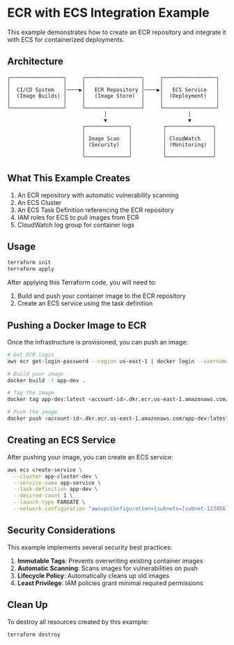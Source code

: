 # ECR with ECS Integration Example

This example demonstrates how to create an ECR repository and integrate it with ECS for containerized deployments.

## Architecture

```
┌─────────────────┐     ┌──────────────────┐     ┌─────────────────┐
│                 │     │                  │     │                 │
│  CI/CD System   │────▶│   ECR Repository │────▶│   ECS Service   │
│  (Image Builds) │     │   (Image Store)  │     │  (Deployment)   │
│                 │     │                  │     │                 │
└─────────────────┘     └──────────────────┘     └─────────────────┘
                               │                          │
                               ▼                          ▼
                        ┌──────────────┐          ┌───────────────┐
                        │              │          │               │
                        │ Image Scan   │          │ CloudWatch    │
                        │ (Security)   │          │ (Monitoring)  │
                        │              │          │               │
                        └──────────────┘          └───────────────┘
```

## What This Example Creates

1. An ECR repository with automatic vulnerability scanning
2. An ECS Cluster
3. An ECS Task Definition referencing the ECR repository
4. IAM roles for ECS to pull images from ECR
5. CloudWatch log group for container logs

## Usage

```bash
terraform init
terraform apply
```

After applying this Terraform code, you will need to:

1. Build and push your container image to the ECR repository
2. Create an ECS service using the task definition

## Pushing a Docker Image to ECR

Once the infrastructure is provisioned, you can push an image:

```bash
# Get ECR login
aws ecr get-login-password --region us-east-1 | docker login --username AWS --password-stdin <account-id>.dkr.ecr.us-east-1.amazonaws.com

# Build your image
docker build -t app-dev .

# Tag the image
docker tag app-dev:latest <account-id>.dkr.ecr.us-east-1.amazonaws.com/app-dev:latest

# Push the image
docker push <account-id>.dkr.ecr.us-east-1.amazonaws.com/app-dev:latest
```

## Creating an ECS Service

After pushing your image, you can create an ECS service:

```bash
aws ecs create-service \
  --cluster app-cluster-dev \
  --service-name app-service \
  --task-definition app-dev \
  --desired-count 1 \
  --launch-type FARGATE \
  --network-configuration "awsvpcConfiguration={subnets=[subnet-12345678],securityGroups=[sg-12345678],assignPublicIp=ENABLED}"
```

## Security Considerations

This example implements several security best practices:

1. **Immutable Tags**: Prevents overwriting existing container images
2. **Automatic Scanning**: Scans images for vulnerabilities on push
3. **Lifecycle Policy**: Automatically cleans up old images
4. **Least Privilege**: IAM policies grant minimal required permissions

## Clean Up

To destroy all resources created by this example:

```bash
terraform destroy
```